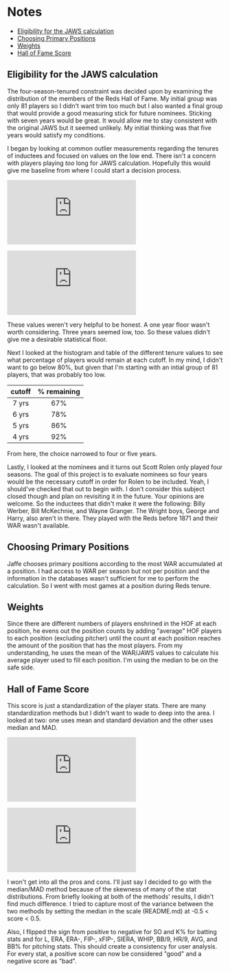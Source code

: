 Notes
================

-   [Eligibility for the JAWS calculation](#eligibility-for-the-jaws-calculation)
-   [Choosing Primary Positions](#choosing-primary-positions)
-   [Weights](#weights)
-   [Hall of Fame Score](#hall-of-fame-score)

Eligibility for the JAWS calculation
------------------------------------

The four-season-tenured constraint was decided upon by examining the distribution of the members of the Reds Hall of Fame. My initial group was only 81 players so I didn't want trim too much but I also wanted a final group that would provide a good measuring stick for future nominees. Sticking with seven years would be great. It would allow me to stay consistent with the original JAWS but it seemed unlikely. My initial thinking was that five years would satisfy my conditions.

I began by looking at common outlier measurements regarding the tenures of inductees and focused on values on the low end. There isn't a concern with players playing *too* long for JAWS calculation. Hopefully this would give me baseline from where I could start a decision process.

![\\text{threshold} = \\text{median} - 2\*\\text{MAD} = 3.0696](https://latex.codecogs.com/png.latex?%5Ctext%7Bthreshold%7D%20%3D%20%5Ctext%7Bmedian%7D%20-%202%2A%5Ctext%7BMAD%7D%20%3D%203.0696 "\text{threshold} = \text{median} - 2*\text{MAD} = 3.0696")

![\\text{threshold} = \\text{1st quartile} - 1.5\*\\text{IQR} = 1](https://latex.codecogs.com/png.latex?%5Ctext%7Bthreshold%7D%20%3D%20%5Ctext%7B1st%20quartile%7D%20-%201.5%2A%5Ctext%7BIQR%7D%20%3D%201 "\text{threshold} = \text{1st quartile} - 1.5*\text{IQR} = 1")

These values weren't very helpful to be honest. A one year floor wasn't worth considering. Three years seemed low, too. So these values didn't give me a desirable statistical floor.

Next I looked at the histogram and table of the different tenure values to see what percentage of players would remain at each cutoff. In my mind, I didn't want to go below 80%, but given that I'm starting with an intial group of 81 players, that was probably too low.

| cutoff | % remaining |
|:------:|:-----------:|
|  7 yrs |     67%     |
|  6 yrs |     78%     |
|  5 yrs |     86%     |
|  4 yrs |     92%     |

From here, the choice narrowed to four or five years.

Lastly, I looked at the nominees and it turns out Scott Rolen only played four seasons. The goal of this project is to evaluate nominees so four years would be the necessary cutoff in order for Rolen to be included. Yeah, I should've checked that out to begin with. I don't consider this subject closed though and plan on revisiting it in the future. Your opinions are welcome. So the inductees that didn't make it were the following: Billy Werber, Bill McKechnie, and Wayne Granger. The Wright boys, George and Harry, also aren't in there. They played with the Reds before 1871 and their WAR wasn't available.

Choosing Primary Positions
--------------------------

Jaffe chooses primary positions according to the most WAR accumulated at a position. I had access to WAR per season but not per position and the information in the databases wasn't sufficient for me to perform the calculation. So I went with most games at a position during Reds tenure.

Weights
-------

Since there are different numbers of players enshrined in the HOF at each position, he evens out the position counts by adding "average" HOF players to each position (excluding pitcher) until the count at each position reaches the amount of the position that has the most players. From my understanding, he uses the mean of the WAR/JAWS values to calculate his average player used to fill each position. I'm using the median to be on the safe side.

Hall of Fame Score
------------------

This score is just a standardization of the player stats. There are many standardization methods but I didn't want to wade to deep into the area. I looked at two: one uses mean and standard deviation and the other uses median and MAD.

![\\text{score} = \\frac{\\text{player stat value} - \\text{HOF stat median}}{\\text{HOF stat MAD}}](https://latex.codecogs.com/png.latex?%5Ctext%7Bscore%7D%20%3D%20%5Cfrac%7B%5Ctext%7Bplayer%20stat%20value%7D%20-%20%5Ctext%7BHOF%20stat%20median%7D%7D%7B%5Ctext%7BHOF%20stat%20MAD%7D%7D "\text{score} = \frac{\text{player stat value} - \text{HOF stat median}}{\text{HOF stat MAD}}")

![\\text{score} = \\frac{\\text{player stat value} - \\text{HOF stat mean}}{\\text{HOF stat sd}}](https://latex.codecogs.com/png.latex?%5Ctext%7Bscore%7D%20%3D%20%5Cfrac%7B%5Ctext%7Bplayer%20stat%20value%7D%20-%20%5Ctext%7BHOF%20stat%20mean%7D%7D%7B%5Ctext%7BHOF%20stat%20sd%7D%7D "\text{score} = \frac{\text{player stat value} - \text{HOF stat mean}}{\text{HOF stat sd}}")

I won't get into all the pros and cons. I'll just say I decided to go with the median/MAD method because of the skewness of many of the stat distributions. From briefly looking at both of the methods' results, I didn't find much difference. I tried to capture most of the variance between the two methods by setting the median in the scale (README.md) at -0.5 &lt; score &lt; 0.5.

Also, I flipped the sign from positive to negative for SO and K% for batting stats and for L, ERA, ERA-, FIP-, xFIP-, SIERA, WHIP, BB/9, HR/9, AVG, and BB% for pitching stats. This should create a consistency for user analysis. For every stat, a positive score can now be considered "good" and a negative score as "bad".
